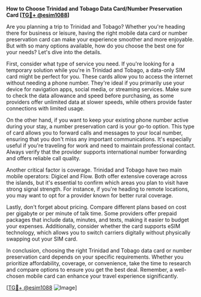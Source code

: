 **How to Choose Trinidad and Tobago Data Card/Number Preservation Card [[TG💪+ @esim1088](https://t.me/s/esim1088)]**

Are you planning a trip to Trinidad and Tobago? Whether you're heading there for business or leisure, having the right mobile data card or number preservation card can make your experience smoother and more enjoyable. But with so many options available, how do you choose the best one for your needs? Let's dive into the details.

First, consider what type of service you need. If you're looking for a temporary solution while you're in Trinidad and Tobago, a data-only SIM card might be perfect for you. These cards allow you to access the internet without needing a phone number. They're ideal if you primarily use your device for navigation apps, social media, or streaming services. Make sure to check the data allowance and speed before purchasing, as some providers offer unlimited data at slower speeds, while others provide faster connections with limited usage.

On the other hand, if you want to keep your existing phone number active during your stay, a number preservation card is your go-to option. This type of card allows you to forward calls and messages to your local number, ensuring that you don't miss any important communications. It's especially useful if you're traveling for work and need to maintain professional contact. Always verify that the provider supports international number forwarding and offers reliable call quality.

Another critical factor is coverage. Trinidad and Tobago have two main mobile operators: Digicel and Flow. Both offer extensive coverage across the islands, but it's essential to confirm which areas you plan to visit have strong signal strength. For instance, if you're heading to remote locations, you may want to opt for a provider known for better rural coverage.

Lastly, don't forget about pricing. Compare different plans based on cost per gigabyte or per minute of talk time. Some providers offer prepaid packages that include data, minutes, and texts, making it easier to budget your expenses. Additionally, consider whether the card supports eSIM technology, which allows you to switch carriers digitally without physically swapping out your SIM card.

In conclusion, choosing the right Trinidad and Tobago data card or number preservation card depends on your specific requirements. Whether you prioritize affordability, coverage, or convenience, take the time to research and compare options to ensure you get the best deal. Remember, a well-chosen mobile card can enhance your travel experience significantly.

[[TG💪+ @esim1088](https://t.me/s/esim1088) ![Image](https://i.postimg.cc/Y0z9fWf4/image.png)]